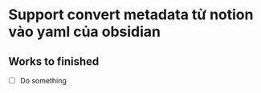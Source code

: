# Support convert metadata từ notion vào yaml của obsidian


## Works to finished
- [ ] Do something

